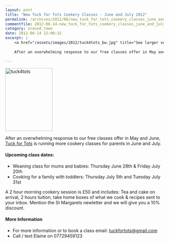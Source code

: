 ```yaml
---
layout: post
title: "New Tuck for Tots Cookery Classes - June and July 2012"
permalink: /archives/2012/06/new_tuck_for_tots_cookery_classes_june_and_july_20.html
commentfile: 2012-06-14-new_tuck_for_tots_cookery_classes_june_and_july_20
category: around_town
date: 2012-06-14 22:00:32
excerpt: |
    <a href="/assets/images/2012/tuck4tots_bw.jpg" title="See larger version of - tuck4tots "><img src="/assets/images/2012/tuck4tots_bw_thumb.jpg" width="150" height="200" alt="tuck4tots " class=" right" /></a>
    
    After an overwhelming response to our free classes offer in May and June, <a href="https://stmargarets.london/directory/home_and_garden/201205171545">Tuck for Tots</a> is running more cookery classes for parents in June and July.

---
```


<a href="/assets/images/2012/tuck4tots_bw.jpg" title="See larger version of - tuck4tots "><img src="/assets/images/2012/tuck4tots_bw_thumb.jpg" width="150" height="200" alt="tuck4tots " class=" right" /></a>

After an overwhelming response to our free classes offer in May and June, [Tuck for Tots](/directory/home_and_garden/201205171545) is running more cookery classes for parents in June and July.

#### Upcoming class dates:

-   Weaning class for mums and babies: Thursday June 28th & Friday July 20th
-   Cooking for a family with toddlers: Thursday July 5th and Tuesday July 31st

A 2 hour morning cookery session is £50 and includes: Tea and cake on arrival, 2 hours tuition, take home boxes of what we cook & recipes sent to your inbox. Mention the St Margarets newletter and we will give you a 10% discount.

#### More Information

-   For more information or to book a class email: tuckfortots@gmail.com
-   Call / text Elaine on 07729459123
